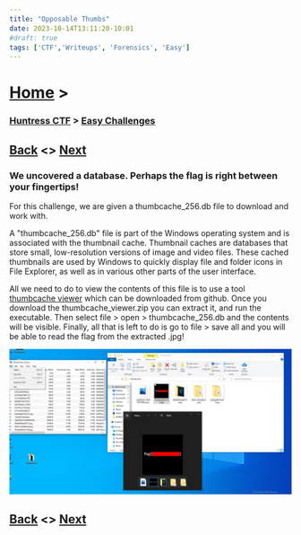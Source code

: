 ```yaml
---
title: "Opposable Thumbs"
date: 2023-10-14T13:11:20-10:01
#draft: true
tags: ['CTF','Writeups', 'Forensics', 'Easy']
---
```

 
# [Home](https://jjolley91.github.io/blog/) >

###  [Huntress CTF](https://jjolley91.github.io/blog/huntress_ctf_2023) >  [Easy Challenges](https://jjolley91.github.io/blog/huntress_ctf_2023/1.easy/)

## [Back](https://jjolley91.github.io/blog/huntress_ctf_2023/1.easy/snake_eater)  <> [Next](https://jjolley91.github.io/blog/huntress_ctf_2023/1.easy/land_before_time) 

### We uncovered a database. Perhaps the flag is right between your fingertips!

For this challenge, we are given a thumbcache_256.db file to download and work with.

A "thumbcache_256.db" file is part of the Windows operating system and is associated with the thumbnail cache. Thumbnail caches are databases that store small, low-resolution versions of image and video files. These cached thumbnails are used by Windows to quickly display file and folder icons in File Explorer, as well as in various other parts of the user interface.  

All we need to do to view the contents of this file is to use a tool [thumbcache viewer](https://thumbcacheviewer.github.io/) which can be downloaded from github. Once you download the thumbcache_viewer.zip you can extract it, and run the executable. Then select file > open > thumbcache_256.db and the contents will be visible. Finally, all that is left to do is go to file > save all and you will be able to read the flag from the extracted .jpg!

![thumb](https://github.com/jjolley91/blog/blob/main/static/Huntress_CTF_2023/thumb1.png?raw=true)

## [Back](https://jjolley91.github.io/blog/huntress_ctf_2023/1.easy/snake_eater)  <> [Next](https://jjolley91.github.io/blog/huntress_ctf_2023/1.easy/land_before_time)